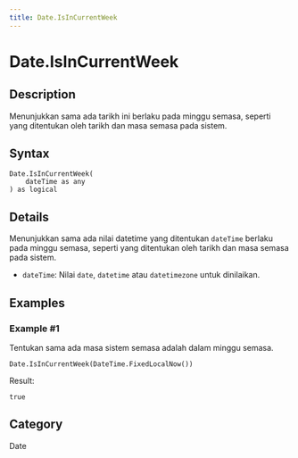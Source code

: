 ```yaml
---
title: Date.IsInCurrentWeek
---
```


# Date.IsInCurrentWeek


## Description

Menunjukkan sama ada tarikh ini berlaku pada minggu semasa, seperti yang ditentukan oleh tarikh dan masa semasa pada sistem.


## Syntax

```powerquery
Date.IsInCurrentWeek(
    dateTime as any
) as logical
```


## Details

Menunjukkan sama ada nilai datetime yang ditentukan <code>dateTime</code> berlaku pada minggu semasa, seperti yang ditentukan oleh tarikh dan masa semasa pada sistem.      <ul>      <li><code>dateTime</code>: Nilai <code>date</code>, <code>datetime</code> atau <code>datetimezone</code> untuk dinilaikan.</li>      </ul>


## Examples

### Example #1 
Tentukan sama ada masa sistem semasa adalah dalam minggu semasa.
```powerquery
Date.IsInCurrentWeek(DateTime.FixedLocalNow())
```

Result: 
```powerquery
true
```




## Category
Date

